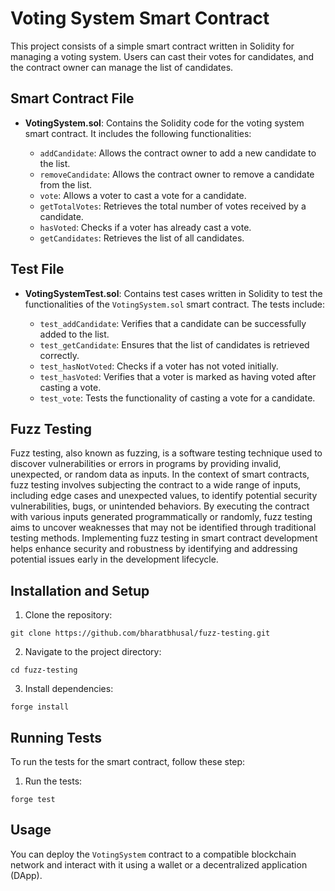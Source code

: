 # Voting System Smart Contract

This project consists of a simple smart contract written in Solidity for managing a voting system. Users can cast their votes for candidates, and the contract owner can manage the list of candidates.

## Smart Contract File

- **VotingSystem.sol**: Contains the Solidity code for the voting system smart contract. It includes the following functionalities:

  - `addCandidate`: Allows the contract owner to add a new candidate to the list.
  - `removeCandidate`: Allows the contract owner to remove a candidate from the list.
  - `vote`: Allows a voter to cast a vote for a candidate.
  - `getTotalVotes`: Retrieves the total number of votes received by a candidate.
  - `hasVoted`: Checks if a voter has already cast a vote.
  - `getCandidates`: Retrieves the list of all candidates.

## Test File

- **VotingSystemTest.sol**: Contains test cases written in Solidity to test the functionalities of the `VotingSystem.sol` smart contract. The tests include:

  - `test_addCandidate`: Verifies that a candidate can be successfully added to the list.
  - `test_getCandidate`: Ensures that the list of candidates is retrieved correctly.
  - `test_hasNotVoted`: Checks if a voter has not voted initially.
  - `test_hasVoted`: Verifies that a voter is marked as having voted after casting a vote.
  - `test_vote`: Tests the functionality of casting a vote for a candidate.

## Fuzz Testing

Fuzz testing, also known as fuzzing, is a software testing technique used to discover vulnerabilities or errors in programs by providing invalid, unexpected, or random data as inputs. In the context of smart contracts, fuzz testing involves subjecting the contract to a wide range of inputs, including edge cases and unexpected values, to identify potential security vulnerabilities, bugs, or unintended behaviors. By executing the contract with various inputs generated programmatically or randomly, fuzz testing aims to uncover weaknesses that may not be identified through traditional testing methods. Implementing fuzz testing in smart contract development helps enhance security and robustness by identifying and addressing potential issues early in the development lifecycle.

## Installation and Setup

1. Clone the repository:

```
git clone https://github.com/bharatbhusal/fuzz-testing.git
```

2. Navigate to the project directory:

```
cd fuzz-testing
```

3. Install dependencies:

```
forge install
```

## Running Tests

To run the tests for the smart contract, follow these step:

1. Run the tests:

```
forge test
```

## Usage

You can deploy the `VotingSystem` contract to a compatible blockchain network and interact with it using a wallet or a decentralized application (DApp).
